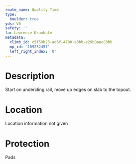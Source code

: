 ```yaml
---
route_name: Quality Time
type:
  boulder: true
yds: V0
safety: ''
fa: Lawrence Krambule
metadata:
  climb_id: c5f59b23-ad6f-4780-a3bb-e29b8aac83bb
  mp_id: '109252457'
  left_right_index: '0'
---
```

# Description
Start on undercling rail, move up edges on slab to the topout.

# Location
Location information not given

# Protection
Pads
